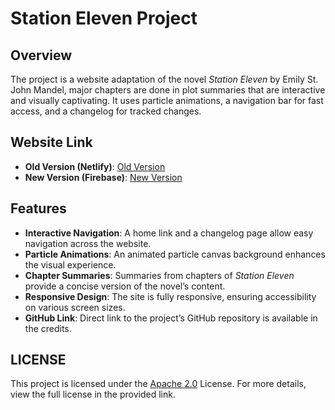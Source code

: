 # Station Eleven Project

## Overview

The project is a website adaptation of the novel *Station Eleven* by Emily St. John Mandel, major chapters are done in plot summaries that are interactive and visually captivating. It uses particle animations, a navigation bar for fast access, and a changelog for tracked changes.

## Website Link

- **Old Version (Netlify)**: [Old Version](https://station-eleven.netlify.app)
- **New Version (Firebase)**: [New Version](https://station-eleven-b46d9.web.app/)

## Features

- **Interactive Navigation**: A home link and a changelog page allow easy navigation across the website.
- **Particle Animations**: An animated particle canvas background enhances the visual experience.
- **Chapter Summaries**: Summaries from chapters of *Station Eleven* provide a concise version of the novel’s content.
- **Responsive Design**: The site is fully responsive, ensuring accessibility on various screen sizes.
- **GitHub Link**: Direct link to the project’s GitHub repository is available in the credits.

## LICENSE

This project is licensed under the [Apache 2.0](LICENSE) License. For more details, view the full license in the provided link.